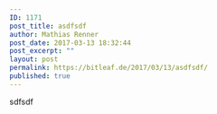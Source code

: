 ```yaml
---
ID: 1171
post_title: asdfsdf
author: Mathias Renner
post_date: 2017-03-13 18:32:44
post_excerpt: ""
layout: post
permalink: https://bitleaf.de/2017/03/13/asdfsdf/
published: true
---
```

sdfsdf